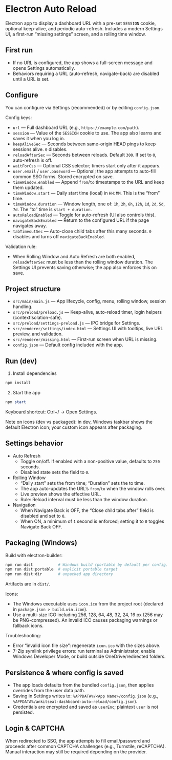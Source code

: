 # Electron Auto Reload

Electron app to display a dashboard URL with a pre-set `SESSION` cookie, optional keep-alive, and periodic auto-refresh. Includes a modern Settings UI, a first-run “missing settings” screen, and a rolling time window.

## First run

- If no URL is configured, the app shows a full-screen message and opens Settings automatically.
- Behaviors requiring a URL (auto-refresh, navigate-back) are disabled until a URL is set.

## Configure

You can configure via Settings (recommended) or by editing `config.json`.

Config keys:

- `url` — Full dashboard URL (e.g., `https://example.com/path`).
- `session` — Value of the `SESSION` cookie to use. The app also learns and saves it when you log in.
- `keepAliveSec` — Seconds between same-origin HEAD pings to keep sessions alive. `0` disables.
- `reloadAfterSec` — Seconds between reloads. Default `300`. If set to `0`, auto-refresh is off.
- `waitForCss` — Optional CSS selector; timers start only after it appears.
- `user.email` / `user.password` — Optional; the app attempts to auto-fill common SSO forms. Stored encrypted on save.
- `timeWindow.enabled` — Append `from`/`to` timestamps to the URL and keep them updated.
- `timeWindow.start` — Daily start time (local) in `HH:MM`. This is the “from” time.
- `timeWindow.duration` — Window length, one of: `1h`, `2h`, `6h`, `12h`, `1d`, `2d`, `5d`, `7d`. The “to” time is `start + duration`.
- `autoReloadEnabled` — Toggle for auto-refresh (UI also controls this).
- `navigateBackEnabled` — Return to the configured URL if the page navigates away.
- `tabTimeoutSec` — Auto-close child tabs after this many seconds. `0` disables and turns off `navigateBackEnabled`.

Validation rule:
- When Rolling Window and Auto Refresh are both enabled, `reloadAfterSec` must be less than the rolling window duration. The Settings UI prevents saving otherwise; the app also enforces this on save.

## Project structure

- `src/main/main.js` — App lifecycle, config, menu, rolling window, session handling.
- `src/preload/preload.js` — Keep-alive, auto-reload timer, login helpers (contextIsolation-safe).
- `src/preload/settings-preload.js` — IPC bridge for Settings.
- `src/renderer/settings/index.html` — Settings UI with tooltips, live URL preview, and validation.
- `src/renderer/missing.html` — First-run screen when URL is missing.
- `config.json` — Default config included with the app.

## Run (dev)

1) Install dependencies

```powershell
npm install
```

2) Start the app

```powershell
npm start
```

Keyboard shortcut: Ctrl+/ → Open Settings.

Note on icons (dev vs packaged): in dev, Windows taskbar shows the default Electron icon; your custom icon appears after packaging.

## Settings behavior

- Auto Refresh
	- Toggle on/off. If enabled with a non-positive value, defaults to `250` seconds.
	- Disabled state sets the field to `0`.
- Rolling Window
	- “Daily start” sets the from time; “Duration” sets the to time.
	- The app auto-updates the URL’s `from`/`to` when the window rolls over.
	- Live preview shows the effective URL.
	- Rule: Reload interval must be less than the window duration.
- Navigation
	- When Navigate Back is OFF, the “Close child tabs after” field is disabled and set to `0`.
	- When ON, a minimum of `1` second is enforced; setting it to `0` toggles Navigate Back OFF.

## Packaging (Windows)

Build with electron-builder:

```powershell
npm run dist           # Windows build (portable by default per config)
npm run dist:portable  # explicit portable target
npm run dist:dir       # unpacked app directory
```

Artifacts are in `dist/`.

Icons:
- The Windows executable uses `icon.ico` from the project root (declared in `package.json > build.win.icon`).
- Use a multi-size ICO including 256, 128, 64, 48, 32, 24, 16 px (256 may be PNG-compressed). An invalid ICO causes packaging warnings or fallback icons.

Troubleshooting:
- Error “invalid icon file size”: regenerate `icon.ico` with the sizes above.
- 7-Zip symlink privilege errors: run terminal as Administrator, enable Windows Developer Mode, or build outside OneDrive/redirected folders.

## Persistence & where config is saved

- The app loads defaults from the bundled `config.json`, then applies overrides from the user data path.
- Saving in Settings writes to: `%APPDATA%/<App Name>/config.json` (e.g., `%APPDATA%/ankitseal-dashboard-auto-reload/config.json`).
- Credentials are encrypted and saved as `userEnc`; plaintext `user` is not persisted.

## Login & CAPTCHA

When redirected to SSO, the app attempts to fill email/password and proceeds after common CAPTCHA challenges (e.g., Turnstile, reCAPTCHA). Manual interaction may still be required depending on the provider.
